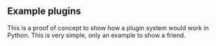 Example plugins
---------------

This is a proof of concept to show how a plugin system
would work in Python. This is very simple, only an example
to show a friend.
